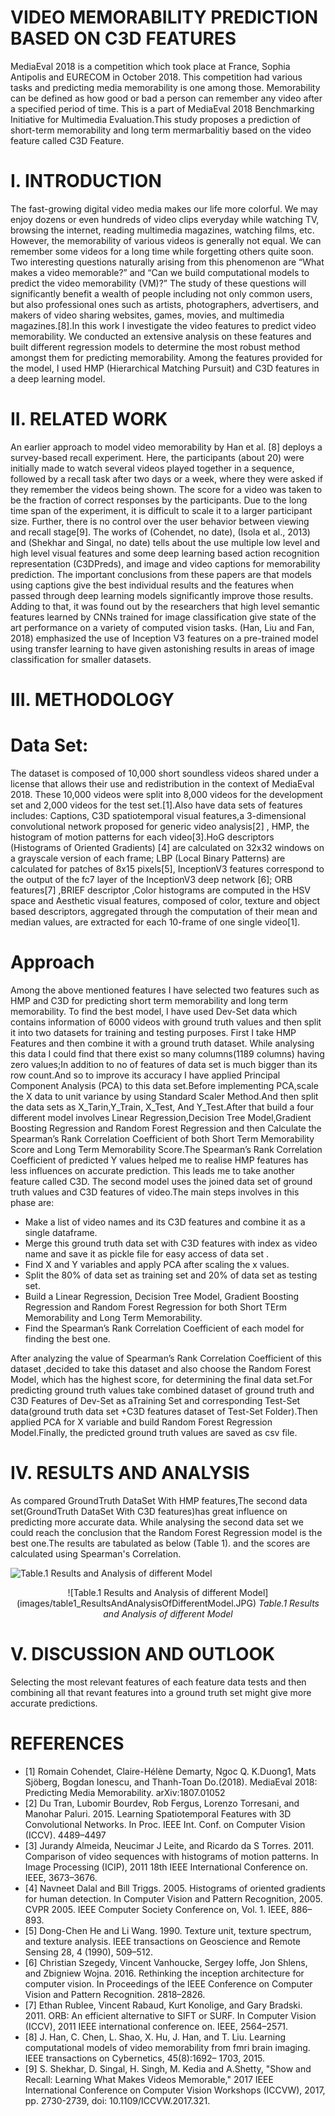 # VIDEO MEMORABILITY PREDICTION BASED ON C3D FEATURES

MediaEval 2018 is a competition which took place at France, Sophia Antipolis and EURECOM in October 2018. This competition had various tasks and predicting media memorability is one among those. Memorability can be defined as how good or bad a person can remember any video after a specified period of time. This is a part of MediaEval 2018 Benchmarking Initiative for Multimedia Evaluation.This study proposes a prediction of short-term memorability and long term mermarbalitiy based on the video feature called C3D Feature.

# I. INTRODUCTION

The fast-growing digital video media makes our life more colorful. We may enjoy dozens or even hundreds of video clips everyday while watching TV, browsing the internet,
reading multimedia magazines, watching films, etc. However, the memorability of various videos is generally not equal. We can remember some videos for a long time while forgetting others quite soon. Two interesting questions naturally arising from this phenomenon are “What makes a video memorable?” and “Can we build computational models to predict the video memorability (VM)?” The study of these questions will significantly benefit a wealth of people including not only common users, but also professional ones such as artists, photographers, advertisers, and makers of video sharing websites, games, movies, and multimedia magazines.[8].In this work I investigate the video features to predict video memorability. We conducted an extensive analysis on these features and built different regression models to determine the most robust method amongst them for predicting memorability. Among the features provided for the model, I used HMP (Hierarchical Matching Pursuit) and C3D features in a deep learning model.

# II. RELATED WORK

An earlier approach to model video memorability by Han et al. [8] deploys a survey-based recall experiment. Here, the participants (about 20) were initially made to watch several
videos played together in a sequence, followed by a recall task after two days or a week, where they were asked if they remember the videos being shown. The score for a video was taken to be the fraction of correct responses by the participants. Due to the long time span of the experiment, it is difficult to scale it to a larger participant size. Further, there is no control over the user behavior between viewing and recall stage[9]. The works of (Cohendet, no date), (Isola et al., 2013) and (Shekhar and Singal, no date) tells about the use multiple low level and high level visual features and some deep learning based action recognition representation (C3DPreds), and image and video captions for memorability prediction. The important conclusions from these papers are that models using captions give the best individual results and the features when passed through deep learning models significantly improve those results. Adding to that, it was found out by the researchers that high level semantic features learned by CNNs trained for image classification give state of the art performance on a variety of computed vision tasks. (Han, Liu and Fan, 2018) emphasized the use of Inception V3 features on a pre-trained model using transfer learning to have given astonishing results in areas of image classification for smaller datasets.

# III. METHODOLOGY
# Data Set: 
The dataset is composed of 10,000 short soundless videos shared under a license that allows their use and redistribution in the context of MediaEval 2018. These 10,000 videos were split into 8,000 videos for the development set and 2,000 videos for the test set.[1].Also have data sets of features includes: Captions, C3D spatiotemporal visual features,a 3-dimensional convolutional network proposed for generic video analysis[2] , HMP, the histogram of motion patterns for each video[3].HoG descriptors (Histograms of Oriented Gradients) [4] are calculated on 32x32 windows on a grayscale version of each frame; LBP (Local Binary Patterns) are calculated for patches of 8x15 pixels[5], InceptionV3 features correspond to the output of the fc7 layer of the InceptionV3 deep network [6]; ORB features[7] ,BRIEF descriptor ,Color histograms are computed in the HSV space and Aesthetic visual features, composed of color, texture and object based descriptors, aggregated through the computation of their mean and median values, are extracted for each 10-frame of one single video[1].
# Approach
Among the above mentioned features I have selected two features such as HMP and C3D for predicting short term memorability and long term memorability.
To find the best model, I have used Dev-Set data which contains information of 6000 videos with ground truth values and then split it into two datasets for training and
testing purposes. First I take HMP Features and then combine it with a ground truth dataset. While analysing this data I could find that there exist so many columns(1189 columns) having zero values;In addition to no of features of data set is much bigger than its row count.And so to improve its accuracy I
have applied Principal Component Analysis (PCA) to this data set.Before implementing PCA,scale the X data to unit variance by using Standard Scaler Method.And then split
the data sets as X_Tarin,Y_Train, X_Test, And Y_Test.After that build a four different model involves Linear Regression,Decision Tree Model,Gradient Boosting
Regression and Random Forest Regression and then Calculate the Spearman’s Rank Correlation Coefficient of both Short Term Memorability Score and Long Term Memorability Score.The Spearman’s Rank Correlation Coefficient of predicted Y values helped me to realise HMP features has less influences on accurate prediction. This leads me to take another feature called C3D. The second model uses the joined data set of ground truth values and C3D features of video.The main steps involves in this phase are:
- Make a list of video names and its C3D features and combine it as a single dataframe.
- Merge this ground truth data set with C3D features with index as video name and save it as pickle file for easy access of data set .
- Find X and Y variables and apply PCA after scaling the x values.
- Split the 80% of data set as training set and 20% of data set as testing set.
- Build a Linear Regression, Decision Tree Model, Gradient Boosting Regression and Random Forest Regression for both Short TErm Memorability and Long Term Memorability.
- Find the Spearman’s Rank Correlation Coefficient of each model for finding the best one.

After analyzing the value of Spearman’s Rank Correlation Coefficient of this dataset ,decided to take this dataset and also choose the Random Forest Model, which has the highest score, for determining the final data set.For predicting ground truth values take combined dataset of ground truth and C3D Features of Dev-Set as aTraining Set and corresponding Test-Set data(ground truth data set +C3D features dataset of Test-Set Folder).Then applied PCA for X variable and build Random Forest Regression Model.Finally, the predicted ground truth values are saved as csv file.

# IV. RESULTS AND ANALYSIS

As compared GroundTruth DataSet With HMP features,The second data set(GroundTruth DataSet With C3D features)has great influence on predicting more accurate data. While analysing the second data set we could reach the conclusion that the Random Forest Regression model is the best one.The results are tabulated as below (Table 1). and the scores are calculated using Spearman's Correlation.

<img alt="Table.1 Results and Analysis of different Model" title="Table.1 Results and Analysis of different Model" src="http://www.fillmurray.com/100/100">
<p align="center">  
  ![Table.1 Results and Analysis of different Model](images/table1_ResultsAndAnalysisOfDifferentModel.JPG)
  <em>Table.1 Results and Analysis of different Model</em>
</p>

# V. DISCUSSION AND OUTLOOK
Selecting the most relevant features of each feature data tests and then combining all that revant features into a ground truth set might give more accurate predictions.

# REFERENCES

- [1] Romain Cohendet, Claire-Hélène Demarty, Ngoc Q. K.Duong1, Mats Sjöberg, Bogdan Ionescu, and Thanh-Toan Do.(2018). MediaEval 2018: Predicting Media Memorability. arXiv:1807.01052
- [2] Du Tran, Lubomir Bourdev, Rob Fergus, Lorenzo Torresani, and Manohar Paluri. 2015. Learning Spatiotemporal Features with 3D Convolutional Networks. In Proc. IEEE Int. Conf. on Computer Vision (ICCV). 4489–4497
- [3] Jurandy Almeida, Neucimar J Leite, and Ricardo da S Torres. 2011. Comparison of video sequences with histograms of motion patterns. In Image Processing (ICIP), 2011 18th IEEE International Conference on. IEEE, 3673–3676.
- [4] Navneet Dalal and Bill Triggs. 2005. Histograms of oriented gradients for human detection. In Computer Vision and Pattern Recognition, 2005. CVPR 2005. IEEE Computer Society Conference on, Vol. 1. IEEE, 886–893.
- [5] Dong-Chen He and Li Wang. 1990. Texture unit, texture spectrum, and texture analysis. IEEE transactions on Geoscience and Remote Sensing 28, 4 (1990), 509–512.
- [6] Christian Szegedy, Vincent Vanhoucke, Sergey Ioffe, Jon Shlens, and Zbigniew Wojna. 2016. Rethinking the inception architecture for computer vision. In Proceedings of the IEEE Conference on Computer Vision and Pattern Recognition. 2818–2826.
- [7] Ethan Rublee, Vincent Rabaud, Kurt Konolige, and Gary Bradski. 2011. ORB: An efficient alternative to SIFT or SURF. In Computer Vision (ICCV), 2011 IEEE international conference on. IEEE, 2564–2571.
- [8] J. Han, C. Chen, L. Shao, X. Hu, J. Han, and T. Liu. Learning computational models of video memorability from fmri brain imaging. IEEE transactions on Cybernetics, 45(8):1692– 1703, 2015.
- [9] S. Shekhar, D. Singal, H. Singh, M. Kedia and A.Shetty, "Show and Recall: Learning What Makes Videos Memorable," 2017 IEEE International Conference on Computer Vision Workshops (ICCVW), 2017, pp. 2730-2739, doi: 10.1109/ICCVW.2017.321.



